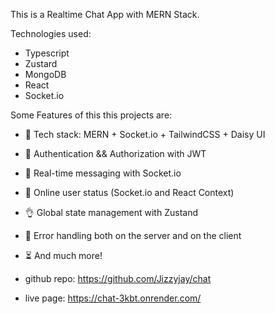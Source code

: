 This is a Realtime Chat App with MERN Stack. 

Technologies used:
- Typescript
- Zustard
- MongoDB
- React 
- Socket.io


Some Features of this this projects are:

-   🌟 Tech stack: MERN + Socket.io + TailwindCSS + Daisy UI
-   🎃 Authentication && Authorization with JWT
-   👾 Real-time messaging with Socket.io
-   🚀 Online user status (Socket.io and React Context)
-   👌 Global state management with Zustand
-   🐞 Error handling both on the server and on the client
-   ⏳ And much more!

- github repo: https://github.com/Jizzyjay/chat
- live page: https://chat-3kbt.onrender.com/

